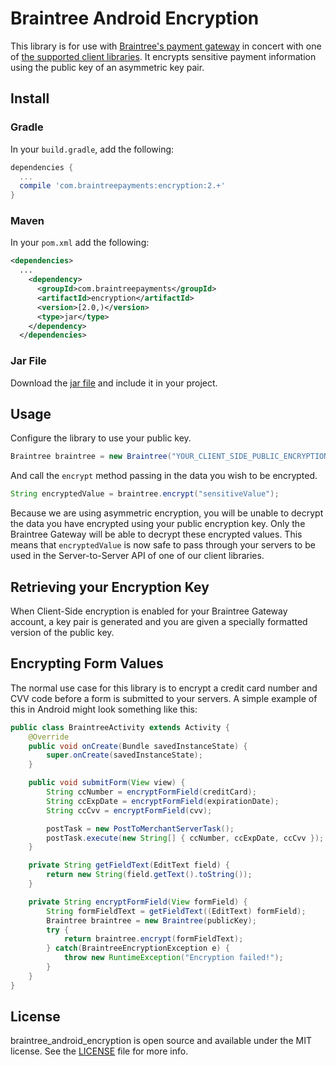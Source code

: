# Braintree Android Encryption

This library is for use with [Braintree's payment gateway](http://braintreepayments.com/) in concert
with one of [the supported client libraries](http://braintreepayments.com/docs).  It encrypts
sensitive payment information using the public key of an asymmetric key pair.

## Install

### Gradle

In your `build.gradle`, add the following:

```groovy
dependencies {
  ...
  compile 'com.braintreepayments:encryption:2.+'
}
```

### Maven

In your `pom.xml` add the following:

```xml
<dependencies>
  ...
    <dependency>
      <groupId>com.braintreepayments</groupId>
      <artifactId>encryption</artifactId>
      <version>[2.0,)</version>
      <type>jar</type>
    </dependency>
  </dependencies>
```

### Jar File

Download the [jar file](https://repository.sonatype.org/service/local/artifact/maven/redirect?r=central-proxy&g=com.braintreepayments&a=encryption&v=LATEST)
and include it in your project.

## Usage

Configure the library to use your public key.

```java
Braintree braintree = new Braintree("YOUR_CLIENT_SIDE_PUBLIC_ENCRYPTION_KEY");
```

And call the `encrypt` method passing in the data you wish to be encrypted.

```java
String encryptedValue = braintree.encrypt("sensitiveValue");
```

Because we are using asymmetric encryption, you will be unable to decrypt the data you have
encrypted using your public encryption key. Only the Braintree Gateway will be able to decrypt
these encrypted values.  This means that `encryptedValue` is now safe to pass through your servers
to be used in the Server-to-Server API of one of our client libraries.

## Retrieving your Encryption Key

When Client-Side encryption is enabled for your Braintree Gateway account, a key pair is generated
and you are given a specially formatted version of the public key.

## Encrypting Form Values

The normal use case for this library is to encrypt a credit card number and CVV code before a form
is submitted to your servers.  A simple example of this in Android might look something like this:

```java
public class BraintreeActivity extends Activity {
    @Override
    public void onCreate(Bundle savedInstanceState) {
        super.onCreate(savedInstanceState);
    }

    public void submitForm(View view) {
        String ccNumber = encryptFormField(creditCard);
        String ccExpDate = encryptFormField(expirationDate);
        String ccCvv = encryptFormField(cvv);

        postTask = new PostToMerchantServerTask();
        postTask.execute(new String[] { ccNumber, ccExpDate, ccCvv });
    }

    private String getFieldText(EditText field) {
        return new String(field.getText().toString());
    }

    private String encryptFormField(View formField) {
        String formFieldText = getFieldText((EditText) formField);
        Braintree braintree = new Braintree(publicKey);
        try {
            return braintree.encrypt(formFieldText);
        } catch(BraintreeEncryptionException e) {
            throw new RuntimeException("Encryption failed!");
        }
    }
}
```

## License

braintree_android_encryption is open source and available under the MIT license. See the
[LICENSE](LICENSE) file for more info.
